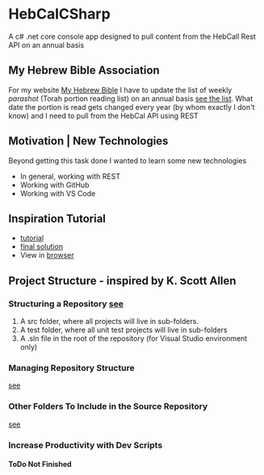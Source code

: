 # HebCalCSharp
A c# .net core console app designed to pull content from the HebCall Rest API on an annual basis

## My Hebrew Bible Association
For my website [My Hebrew Bible](https://myhebrewbible.com/) I have to update the list of weekly *parashot* (Torah portion reading list) on an annual basis [see the list](https://myhebrewbible.com/Parasha/Annual).  What date the portion is read gets changed every year (by whom exactly I don't know) and I need to pull from the HebCal API using REST

## Motivation | New Technologies
Beyond getting this task done I wanted to learn some new technologies 
- In general, working with REST
- Working with GitHub
- Working with VS Code

## Inspiration Tutorial
- [tutorial](https://docs.microsoft.com/en-us/dotnet/csharp/tutorials/console-webapiclient#dotnet-restore-note)
- [final solution](https://github.com/dotnet/samples/tree/master/csharp/getting-started/console-webapiclient)
- View in [browser](https://api.github.com/orgs/dotnet/repos)

## Project Structure - inspired by K. Scott Allen
### Structuring a Repository [see](https://odetocode.com/blogs/scott/archive/2018/08/28/net-core-opinion-1-structuring-a-repository.aspx)
1. A src folder, where all projects will live in sub-folders.
2. A test folder, where all unit test projects will live in sub-folders
3. A .sln file in the root of the repository (for Visual Studio environment only)

### Managing Repository Structure
[see](https://odetocode.com/blogs/scott/archive/2018/09/06/net-core-opinion-2-ndash-managing-a-repository-structure.aspx)

### Other Folders To Include in the Source Repository
[see](https://odetocode.com/blogs/scott/archive/2018/09/13/net-core-opinion-3-ndash-other-folders-to-include.aspx)

### Increase Productivity with Dev Scripts
#### ToDo Not Finished